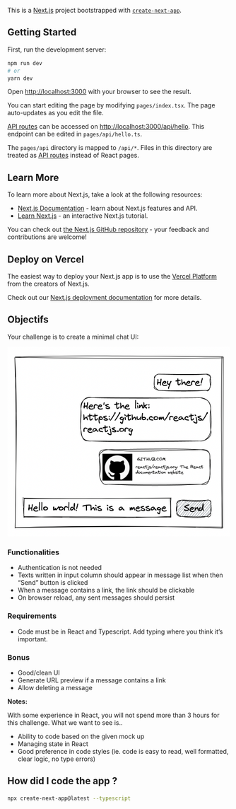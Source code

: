 This is a [Next.js](https://nextjs.org/) project bootstrapped with [`create-next-app`](https://github.com/vercel/next.js/tree/canary/packages/create-next-app).

## Getting Started

First, run the development server:

```bash
npm run dev
# or
yarn dev
```

Open [http://localhost:3000](http://localhost:3000) with your browser to see the result.

You can start editing the page by modifying `pages/index.tsx`. The page auto-updates as you edit the file.

[API routes](https://nextjs.org/docs/api-routes/introduction) can be accessed on [http://localhost:3000/api/hello](http://localhost:3000/api/hello). This endpoint can be edited in `pages/api/hello.ts`.

The `pages/api` directory is mapped to `/api/*`. Files in this directory are treated as [API routes](https://nextjs.org/docs/api-routes/introduction) instead of React pages.

## Learn More

To learn more about Next.js, take a look at the following resources:

-   [Next.js Documentation](https://nextjs.org/docs) - learn about Next.js features and API.
-   [Learn Next.js](https://nextjs.org/learn) - an interactive Next.js tutorial.

You can check out [the Next.js GitHub repository](https://github.com/vercel/next.js/) - your feedback and contributions are welcome!

## Deploy on Vercel

The easiest way to deploy your Next.js app is to use the [Vercel Platform](https://vercel.com/new?utm_medium=default-template&filter=next.js&utm_source=create-next-app&utm_campaign=create-next-app-readme) from the creators of Next.js.

Check out our [Next.js deployment documentation](https://nextjs.org/docs/deployment) for more details.

## Objectifs

Your challenge is to create a minimal chat UI:

![image-20220329093353936](doc/README/image-20220329093353936.png)

### Functionalities

-   Authentication is not needed
-   Texts written in input column should appear in message list when then “Send” button is clicked
-   When a message contains a link, the link should be clickable
-   On browser reload, any sent messages should persist

### Requirements

-   Code must be in React and Typescript. Add typing where you think it’s important.

### Bonus

-   Good/clean UI
-   Generate URL preview if a message contains a link
-   Allow deleting a message

**Notes:**

With some experience in React, you will not spend more than 3 hours for this challenge. What we want to see is..

-   Ability to code based on the given mock up
-   Managing state in React
-   Good preference in code styles (ie. code is easy to read, well formatted, clear logic, no type errors)

## How did I code the app ?

```bash
npx create-next-app@latest --typescript
```
